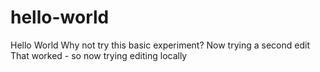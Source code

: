 # hello-world
Hello World
Why not try this basic experiment?
Now trying a second edit
That worked - so now trying editing locally


